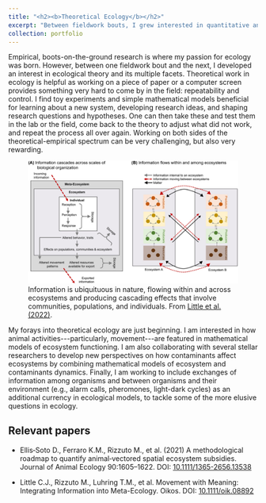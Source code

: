 ```yaml
---
title: "<h2><b>Theoretical Ecology</b></h2>"
excerpt: "Between fieldwork bouts, I grew interested in quantitative and theoretical ecology. I use mathematical models and literature data to build general frameworks that help interpret and integrate empirical insights. <img src='../images/Little2022Fig1.jpg'/>"
collection: portfolio
---
```


Empirical, boots-on-the-ground research is where my passion for ecology was born. However, between one fieldwork bout and the next, I developed an interest in ecological theory and its multiple facets. Theoretical work in ecology is helpful as working on a piece of paper or a computer screen provides something very hard to come by in the field: repeatability and control. I find toy experiments and simple mathematical models beneficial for learning about a new system, developing research ideas, and shaping research questions and hypotheses. One can then take these and test them in the lab or the field, come back to the theory to adjust what did not work, and repeat the process all over again. Working on both sides of the theoretical-empirical spectrum can be very challenging, but also very rewarding.

<figure>
<img src='/images/MetaEcoInfo_Fig1.jpg'>
<figcaption>Information is ubiquituous in nature, flowing within and across ecosystems and producing cascading effects that involve communities, populations, and individuals. From <a href='https://onlinelibrary.wiley.com/share/author/EIUEDRPH8WUVSINFWT7Q?target=10.1111/oik.08892'>Little et al. (2022)</a>.</figcaption>
</figure>

My forays into theoretical ecology are just beginning. I am interested in how animal activities---particularly, movement---are featured in mathematical models of ecosystem functioning. I am also collaborating with several stellar researchers to develop new perspectives on how contaminants affect ecosystems by combining mathematical models of ecosystem and contaminants dynamics. Finally, I am working to include exchanges of information among organisms and between organisms and their environment (e.g., alarm calls, pheromones, light-dark cycles) as an additional currency in ecological models, to tackle some of the more elusive questions in ecology.

## Relevant papers

- Ellis‐Soto D., Ferraro K.M., Rizzuto M., et al. (2021) A methodological roadmap to quantify animal‐vectored spatial ecosystem subsidies. Journal of Animal Ecology 90:1605–1622. DOI: [10.1111/1365-2656.13538](https://doi.org/10.1111/1365-2656.13538)

- Little C.J., Rizzuto M., Luhring T.M., et al. Movement with Meaning: Integrating Information into Meta-Ecology. Oikos. DOI: [10.1111/oik.08892](https://onlinelibrary.wiley.com/share/author/EIUEDRPH8WUVSINFWT7Q?target=10.1111/oik.08892)
